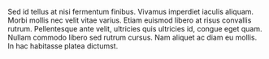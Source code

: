 Sed id tellus at nisi fermentum finibus. Vivamus imperdiet iaculis aliquam. 
Morbi mollis nec velit vitae varius. Etiam euismod libero at risus convallis rutrum. Pellentesque ante velit, ultricies quis ultricies id, congue eget quam. 
Nullam commodo libero sed rutrum cursus. Nam aliquet ac diam eu mollis. 
In hac habitasse platea dictumst.